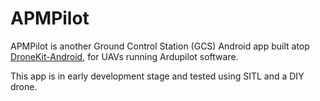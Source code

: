 # APMPilot

APMPilot is another Ground Control Station (GCS) Android app built atop [DroneKit-Android](https://github.com/dronekit/dronekit-android), for UAVs
running Ardupilot software.

This app is in early development stage and tested using SITL and a DIY drone.
